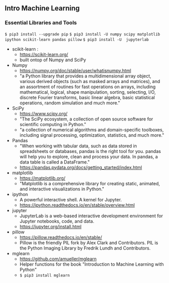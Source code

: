 ## Intro Machine Learning

### Essential Libraries and Tools
`$ pip3 install --upgrade pip`
`$ pip3 install -U numpy scipy matplotlib ipython scikit-learn pandas pillow`
`$ pip3 install -U  jupyterlab`
- scikit-learn : 
  - https://scikit-learn.org/
  - built ontop of Numpy and SciPy
- Numpy
  - https://numpy.org/doc/stable/user/whatisnumpy.html
  - "a Python library that provides a multidimensional array object, various derived objects (such as masked arrays and matrices), and an assortment of routines for fast operations on arrays, including mathematical, logical, shape manipulation, sorting, selecting, I/O, discrete Fourier transforms, basic linear algebra, basic statistical operations, random simulation and much more."
- SciPy
  - https://www.scipy.org/
  - "The SciPy ecosystem, a collection of open source software for scientific computing in Python." 
  - "a collection of numerical algorithms and domain-specific toolboxes, including signal processing, optimization, statistics, and much more."
- Pandas
  - "When working with tabular data, such as data stored in spreadsheets or databases, pandas is the right tool for you. pandas will help you to explore, clean and process your data. In pandas, a data table is called a DataFrame."
  - https://pandas.pydata.org/docs/getting_started/index.html
- matplotlib
  - https://matplotlib.org/
  - "Matplotlib is a comprehensive library for creating static, animated, and interactive visualizations in Python."
- ipython
  - A powerful interactive shell. A kernel for Jupyter.
  - https://ipython.readthedocs.io/en/stable/overview.html
- jupyter
  - JupyterLab is a web-based interactive development environment for Jupyter notebooks, code, and data.
  - https://jupyter.org/install.html
- pillow
  - https://pillow.readthedocs.io/en/stable/
  - Pillow is the friendly PIL fork by Alex Clark and Contributors. PIL is the Python Imaging Library by Fredrik Lundh and Contributors.
- mglearn
  - https://github.com/amueller/mglearn
  - Helper functions for the book "Introduction to Machine Learning with Python"
  - `$ pip3 install mglearn`

